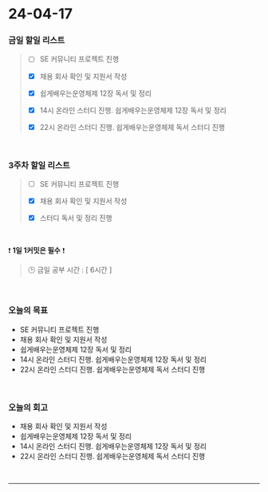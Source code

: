 # 24-04-17
### 금일 할일 리스트
> - [ ]  SE 커뮤니티 프로젝트 진행
>
> - [x]  채용 회사 확인 및 지원서 작성
>
> - [x]  쉽게배우는운영체제 12장 독서 및 정리
>
> - [x]  14시 온라인 스터디 진행. 쉽게배우는운영체제 12장 독서 및 정리
>
> - [x]  22시 온라인 스터디 진행. 쉽게배우는운영체제 독서 스터디 진행

<br/>

### 3주차 할일 리스트  
> - [ ]  SE 커뮤니티 프로젝트 진행
>
> - [x]  채용 회사 확인 및 지원서 작성
>
> - [x]  스터디 독서 및 정리 진행

<br/>

❗ **1일 1커밋은 필수** ❗
> 🕒 금일 공부 시간 : [ 6시간 ]

<br/>

### 오늘의 목표
- SE 커뮤니티 프로젝트 진행
- 채용 회사 확인 및 지원서 작성
- 쉽게배우는운영체제 12장 독서 및 정리
- 14시 온라인 스터디 진행. 쉽게배우는운영체제 12장 독서 및 정리
- 22시 온라인 스터디 진행. 쉽게배우는운영체제 독서 스터디 진행

<br>

### 오늘의 회고
- 채용 회사 확인 및 지원서 작성
- 쉽게배우는운영체제 12장 독서 및 정리
- 14시 온라인 스터디 진행. 쉽게배우는운영체제 12장 독서 및 정리
- 22시 온라인 스터디 진행. 쉽게배우는운영체제 독서 스터디 진행

<br/>

------------  
